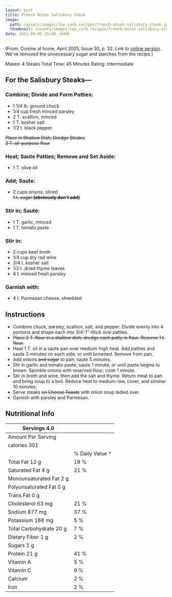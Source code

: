 ```yaml
---
layout: post
title: French Onion Salisbury Steak
image: 
  path: /assets/images/low_carb_recipes/french-onion-salisbury-steak.jpg
  thumbnail: /assets/images/low_carb_recipes/french-onion-salisbury-steak-thumb.jpg
date: 2021-04-05 15:50 -0400
---
```


(From: Cuisine at home, April 2005, Issue 50, p. 32. Link to [online version](https://www.forums.cuisineathome.com/showthread.php?tid=60754&pid=60757#pid60757). We've removed the unnecessary sugar and starches from the recipe.)

Makes: 4 Steaks 
Total Time: 45 Minutes 
Rating: Intermediate


## For the Salisbury Steaks—
### Combine; Divide and Form Patties:
* 1 1/4 lb. ground chuck
* 1/4 cup fresh minced parsley
* 2 T. scallion, minced
* 1 T. kosher salt
* 1/2 t. black pepper

~~Place in Shallow Dish; Dredge Steaks:  
2 T. all-purpose flour~~

### Heat; Saute Patties; Remove and Set Aside:
* 1 T. olive oil

### Add; Saute:
* 2 cups onions, sliced  
~~1 t. sugar **(obviously don't add)**~~

### Stir in; Sauté:
* 1 T. garlic, minced
* 1 T. tomato paste

### Stir in:
* 2 cups beef broth
* 1/4 cup dry red wine
* 3/4 t. kosher salt
* 1/2 t. dried thyme leaves
* 4 t. minced fresh parsley

### Garnish with:
* 4 t. Parmesan cheese, shredded

## Instructions

* Combine chuck, parsley, scallion, salt, and pepper. Divide evenly into 4 portions and shape each into 3/4–1"-thick oval patties.
* ~~Place 2 T. flour in a shallow dish; dredge each patty in flour. Reserve 1 t. flour.~~
* Heat 1 T. oil in a saute pan over medium-high heat. Add patties and saute 3 minutes on each side, or until browned. Remove from pan.
* Add onions ~~and sugar~~ to pan; saute 5 minutes.
* Stir in garlic and tomato paste; saute 1 minute, or until paste begins to brown. Sprinkle onions with reserved flour; cook 1 minute.
* Stir in broth and wine, then add the salt and thyme. Return meat to pan and bring soup to a boil. Reduce heat to medium-low, cover, and simmer 10 minutes.
* Serve steaks ~~on Cheese Toasts~~ with onion soup ladled over.
* Garnish with parsley and Parmesan.

## Nutritional Info

| Servings 4.0            |                 |
|-------------------------|-----------------|
| Amount Per Serving      |                 |
| calories 301            |                 |
|                         | % Daily Value * |
| Total Fat 12 g          |            18 % |
| Saturated Fat 4 g       |            21 % |
| Monounsaturated Fat 2 g |                 |
| Polyunsaturated Fat 0 g |                 |
| Trans Fat 0 g           |                 |
| Cholesterol 63 mg       |            21 % |
| Sodium 877 mg           |            37 % |
| Potassium 168 mg        |             5 % |
| Total Carbohydrate 20 g |             7 % |
| Dietary Fiber 1 g       |             2 % |
| Sugars 1 g              |                 |
| Protein 21 g            |            41 % |
| Vitamin A               |             5 % |
| Vitamin C               |             9 % |
| Calcium                 |             2 % |
| Iron                    |             2 % |
